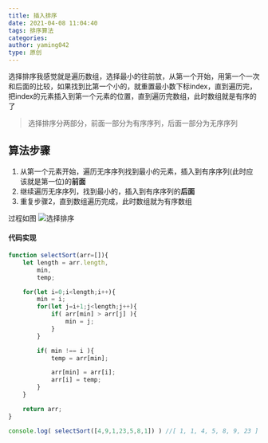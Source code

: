 ```yaml
---
title: 插入排序
date: 2021-04-08 11:04:40
tags: 排序算法
categories: 
author: yaming042
type: 原创
---
```


选择排序我感觉就是遍历数组，选择最小的往前放，从第一个开始，用第一个一次和后面的比较，如果找到比第一个小的，就重置最小数下标index，直到遍历完，把index的元素插入到第一个元素的位置，直到遍历完数组，此时数组就是有序的了

> 选择排序分两部分，前面一部分为有序序列，后面一部分为无序序列

## 算法步骤
1. 从第一个元素开始，遍历无序序列找到最小的元素，插入到有序序列(此时应该就是第一位)的**前面**
2. 继续遍历无序序列，找到最小的，插入到有序序列的**后面**
3. 重复步骤2，直到数组遍历完成，此时数组就为有序数组

过程如图
![选择排序](sort.gif)

#### 代码实现
```javascript
function selectSort(arr=[]){
    let length = arr.length,
        min, 
        temp;

    for(let i=0;i<length;i++){
        min = i;
        for(let j=i+1;j<length;j++){
            if( arr[min] > arr[j] ){
                min = j;
            }
        }

        if( min !== i ){
            temp = arr[min];

            arr[min] = arr[i];
            arr[i] = temp;
        }
    }

    return arr;
}

console.log( selectSort([4,9,1,23,5,8,1]) ) //[ 1, 1, 4, 5, 8, 9, 23 ]
```